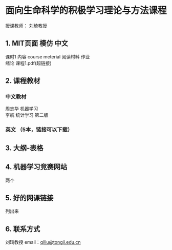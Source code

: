 # 面向生命科学的积极学习理论与方法课程
授课教师： 刘琦教授
## 1. MIT页面 模仿 中文 <br>
课时1  内容  course meterial        阅读材料     作业<br>
绪论               课程1.pdf(超链接) <br>

## 2. 课程教材

### 中文教材
周志华 机器学习 <br>
李航 统计学习 第二版 <br>
### 英文 （5本，链接可以下载）

## 3. 大纲-表格

## 4. 机器学习竞赛网站
两个

## 5. 好的网课链接
列出来

## 6. 联系方式
刘琦教授 email：qiliu@tongji.edu.cn
